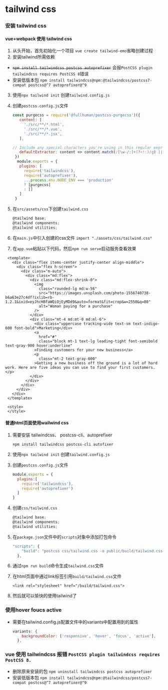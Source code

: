 # tailwind css

### 安装 tailwind css 

#### vue+webpack 使用 tailwind css
1. 从头开始，首先初始化一个项目
 `vue create tailwind-emo`省略创建过程
2. 安装tailwind所需依赖
 
 - ~~`npm install tailwindcss postcss autoprefixer`~~  会报`PostCSS plugin tailwindcss requires PostCSS 8`错误
 - 安装低版本包 `npm install tailwindcss@npm:@tailwindcss/postcss7-compat postcss@^7 autoprefixer@^9`
3. 使用`npx tailwind init` 创建`tailwind.config.js`
4. 创建`postcss.config.js`文件

     ```js
	 const purgecss = require('@fullhuman/postcss-purgecss')({
		content: [
		  './src/**/*.html',
		  './src/**/*.vue',
		  './src/**/*.jsx',
		],

	// Include any special characters you're using in this regular expression
		defaultExtractor: content => content.match(/[\w-/:]+(?<!:)/g) || []
	  })
	   module.exports = {
		plugins: [
		  require('tailwindcss'),
		  require('autoprefixer'),
		  ...process.env.NODE_ENV === 'production'
		  ? [purgecss]
		  : []
		]
	  }
	```
  
	 
    
 5. 在`src/assets/css`下创建`tailwind.css`

     ```js
     @tailwind base;
     @tailwind components;
     @tailwind utilities;
     ```
 6. 在`main.js`中引入创建的css文件
      `import "./assets/css/tailwind.css"`
  7. 在`app.vue`粘贴以下代码，然后`npm run serve`启动服务查看效果
   ```vue
   	<template>
	  <div class="flex items-center justify-center align-middle">
		<div class="flex h-screen">
		  <div class="m-auto">
			<div class="md:flex">
			  <div class="md:flex-shrink-0">
				<img
				  class="rounded-lg md:w-56"
				  src="https://images.unsplash.com/photo-1556740738-b6a63e27c4df?ixlib=rb-1.2.1&ixid=eyJhcHBfaWQiOjEyMDd9&auto=format&fit=crop&w=2550&q=80"
				  alt="Woman paying for a purchase"
				/>
			  </div>
			  <div class="mt-4 md:mt-0 md:ml-6">
				<div class="uppercase tracking-wide text-sm text-indigo-600 font-bold">Marketing</div>
				<a
				  href="#"
				  class="block mt-1 text-lg leading-tight font-semibold text-gray-900 hover:underline"
				>Finding customers for your new business</a>
				<p
				  class="mt-2 text-gray-600"
				>Getting a new business off the ground is a lot of hard work. Here are five ideas you can use to find your first customers.</p>
			  </div>
			</div>
		  </div>
		</div>
	  </div>
	</template>

	<style>
	</style>
   ```
#### 普通html页面使用wailwind css

1. 需要安装 tailwindcss、 postcss-cli、autoprefixer

   `npm install tailwindcss postcss-cli autofixer`

 2. 使用`npx tailwind init` 创建`tailwind.config.js`

3. 创建`postcss.config.js`文件

     ```js
     module.exports = {
       plugins:[
         require('tailwindcss'),
         require('autoprefixer')
       ]
     }
     ```

 4. 创建`css/tailwind.css`

     ```js
     @tailwind base;
     @tailwind components;
     @tailwind utilities;
     ```

 5. 在`package.json`文件中的`scripts`对象中添加打包命令

     ```js
     "scripts": {
         "build": "postcss css/tailwind.css -o public/build/tailwind.css"
       },
     ```

6. 通过`npm run build`命令生成`tailwind.css`文件

7. 在html页面中通过link标签引用`build/tailwind.css`文件

     ```
     <link rel="stylesheet" href="/build/tailwind.css">
     ```

 8. 然后就可以愉快的使用tailwind了

### 使用hover foucs active

- 需要在tailwind.config.js配置文件中的variants中配置用到的属性

  ```js
  variants: {
      backgroundColor: ['responsive', 'hover', 'focus', 'active'],
    },
  ```

  

### vue 使用 tailwindcss 报错 `PostCSS plugin tailwindcss requires PostCSS 8.`

- 删除原来安装的包 `npm uninstall tailwindcss postcss autoprefixer`
- 安装低版本包 `npm install tailwindcss@npm:@tailwindcss/postcss7-compat postcss@^7 autoprefixer@^9`